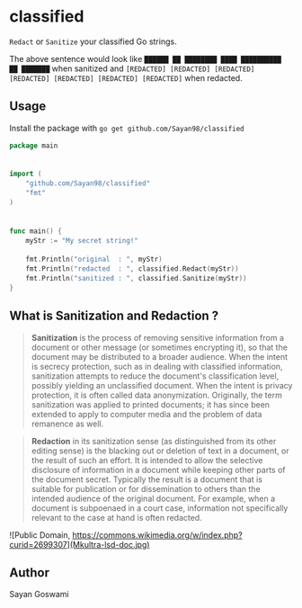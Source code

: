 # classified

`Redact` or `Sanitize` your classified Go strings.

The above sentence would look like `██████ ██ ████████ ████ ██████████ ██ ███████` when sanitized and `[REDACTED] [REDACTED] [REDACTED] [REDACTED] [REDACTED] [REDACTED] [REDACTED]` when redacted.

## Usage
Install the package with `go get github.com/Sayan98/classified`

```go
package main


import (
    "github.com/Sayan98/classified"
    "fmt"
)


func main() {
    myStr := "My secret string!"

    fmt.Println("original  : ", myStr)
    fmt.Println("redacted  : ", classified.Redact(myStr))
    fmt.Println("sanitized : ", classified.Sanitize(myStr))
}
```

## What is Sanitization and Redaction ?

>**Sanitization** is the process of removing sensitive information from a document or other message (or sometimes encrypting it), so that the document may be distributed to a broader audience. When the intent is secrecy protection, such as in dealing with classified information, sanitization attempts to reduce the document's classification level, possibly yielding an unclassified document. When the intent is privacy protection, it is often called data anonymization. Originally, the term sanitization was applied to printed documents; it has since been extended to apply to computer media and the problem of data remanence as well.

>**Redaction** in its sanitization sense (as distinguished from its other editing sense) is the blacking out or deletion of text in a document, or the result of such an effort. It is intended to allow the selective disclosure of information in a document while keeping other parts of the document secret. Typically the result is a document that is suitable for publication or for dissemination to others than the intended audience of the original document. For example, when a document is subpoenaed in a court case, information not specifically relevant to the case at hand is often redacted.

![Public Domain, https://commons.wikimedia.org/w/index.php?curid=2699307](Mkultra-lsd-doc.jpg)

## Author
Sayan Goswami




